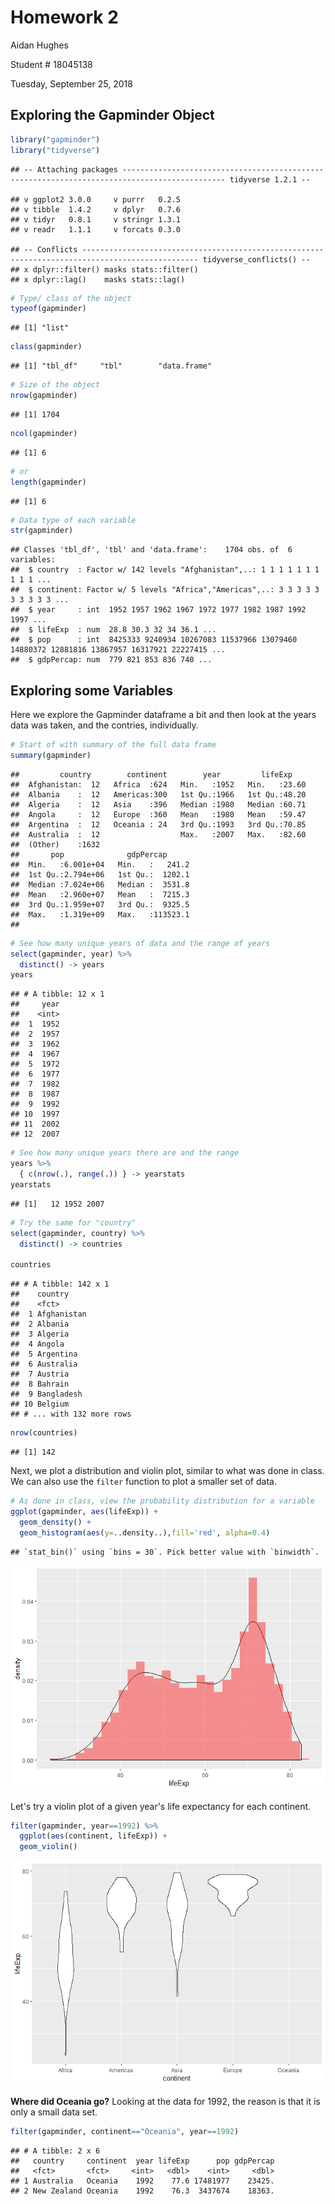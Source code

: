 Homework 2
================

Aidan Hughes

Student \# 18045138

Tuesday, September 25, 2018

Exploring the Gapminder Object
------------------------------

``` r
library("gapminder")
library("tidyverse")
```

    ## -- Attaching packages --------------------------------------------------------------------------------------------- tidyverse 1.2.1 --

    ## v ggplot2 3.0.0     v purrr   0.2.5
    ## v tibble  1.4.2     v dplyr   0.7.6
    ## v tidyr   0.8.1     v stringr 1.3.1
    ## v readr   1.1.1     v forcats 0.3.0

    ## -- Conflicts ------------------------------------------------------------------------------------------------ tidyverse_conflicts() --
    ## x dplyr::filter() masks stats::filter()
    ## x dplyr::lag()    masks stats::lag()

``` r
# Type/ class of the object
typeof(gapminder)
```

    ## [1] "list"

``` r
class(gapminder)
```

    ## [1] "tbl_df"     "tbl"        "data.frame"

``` r
# Size of the object
nrow(gapminder)
```

    ## [1] 1704

``` r
ncol(gapminder)
```

    ## [1] 6

``` r
# or
length(gapminder)
```

    ## [1] 6

``` r
# Data type of each variable
str(gapminder)
```

    ## Classes 'tbl_df', 'tbl' and 'data.frame':    1704 obs. of  6 variables:
    ##  $ country  : Factor w/ 142 levels "Afghanistan",..: 1 1 1 1 1 1 1 1 1 1 ...
    ##  $ continent: Factor w/ 5 levels "Africa","Americas",..: 3 3 3 3 3 3 3 3 3 3 ...
    ##  $ year     : int  1952 1957 1962 1967 1972 1977 1982 1987 1992 1997 ...
    ##  $ lifeExp  : num  28.8 30.3 32 34 36.1 ...
    ##  $ pop      : int  8425333 9240934 10267083 11537966 13079460 14880372 12881816 13867957 16317921 22227415 ...
    ##  $ gdpPercap: num  779 821 853 836 740 ...

Exploring some Variables
------------------------

Here we explore the Gapminder dataframe a bit and then look at the years data was taken, and the contries, individually.

``` r
# Start of with summary of the full data frame
summary(gapminder)
```

    ##         country        continent        year         lifeExp     
    ##  Afghanistan:  12   Africa  :624   Min.   :1952   Min.   :23.60  
    ##  Albania    :  12   Americas:300   1st Qu.:1966   1st Qu.:48.20  
    ##  Algeria    :  12   Asia    :396   Median :1980   Median :60.71  
    ##  Angola     :  12   Europe  :360   Mean   :1980   Mean   :59.47  
    ##  Argentina  :  12   Oceania : 24   3rd Qu.:1993   3rd Qu.:70.85  
    ##  Australia  :  12                  Max.   :2007   Max.   :82.60  
    ##  (Other)    :1632                                                
    ##       pop              gdpPercap       
    ##  Min.   :6.001e+04   Min.   :   241.2  
    ##  1st Qu.:2.794e+06   1st Qu.:  1202.1  
    ##  Median :7.024e+06   Median :  3531.8  
    ##  Mean   :2.960e+07   Mean   :  7215.3  
    ##  3rd Qu.:1.959e+07   3rd Qu.:  9325.5  
    ##  Max.   :1.319e+09   Max.   :113523.1  
    ## 

``` r
# See how many unique years of data and the range of years
select(gapminder, year) %>%
  distinct() -> years
years
```

    ## # A tibble: 12 x 1
    ##     year
    ##    <int>
    ##  1  1952
    ##  2  1957
    ##  3  1962
    ##  4  1967
    ##  5  1972
    ##  6  1977
    ##  7  1982
    ##  8  1987
    ##  9  1992
    ## 10  1997
    ## 11  2002
    ## 12  2007

``` r
# See how many unique years there are and the range
years %>%
  { c(nrow(.), range(.)) } -> yearstats
yearstats
```

    ## [1]   12 1952 2007

``` r
# Try the same for "country"
select(gapminder, country) %>%
  distinct() -> countries

countries
```

    ## # A tibble: 142 x 1
    ##    country    
    ##    <fct>      
    ##  1 Afghanistan
    ##  2 Albania    
    ##  3 Algeria    
    ##  4 Angola     
    ##  5 Argentina  
    ##  6 Australia  
    ##  7 Austria    
    ##  8 Bahrain    
    ##  9 Bangladesh 
    ## 10 Belgium    
    ## # ... with 132 more rows

``` r
nrow(countries)
```

    ## [1] 142

Next, we plot a distribution and violin plot, similar to what was done in class. We can also use the `filter` function to plot a smaller set of data.

``` r
# As done in class, view the probability distribution for a variable
ggplot(gapminder, aes(lifeExp)) +
  geom_density() +
  geom_histogram(aes(y=..density..),fill='red', alpha=0.4)
```

    ## `stat_bin()` using `bins = 30`. Pick better value with `binwidth`.

![](hw02_main_file_files/figure-markdown_github/unnamed-chunk-3-1.png)

Let's try a violin plot of a given year's life expectancy for each continent.

``` r
filter(gapminder, year==1992) %>%
  ggplot(aes(continent, lifeExp)) +
  geom_violin()
```

![](hw02_main_file_files/figure-markdown_github/unnamed-chunk-4-1.png)

**Where did Oceania go?** Looking at the data for 1992, the reason is that it is only a small data set.

``` r
filter(gapminder, continent=="Oceania", year==1992)
```

    ## # A tibble: 2 x 6
    ##   country     continent  year lifeExp      pop gdpPercap
    ##   <fct>       <fct>     <int>   <dbl>    <int>     <dbl>
    ## 1 Australia   Oceania    1992    77.6 17481977    23425.
    ## 2 New Zealand Oceania    1992    76.3  3437674    18363.
